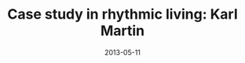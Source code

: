 ---
layout: message
category: message
series: "Rhythm"
title: "Case study in rhythmic living: Karl Martin"
date: 2013-05-11
audio-description: "Karl Martin shares the rhythms he’s established in Scotland."
audio: "http://www.crossroads.net/players/media/hq/rhythm04.mp3"
audio-title: "Case study in rhythmic living&#58; Karl Martin"
audio-duration: "39:02"
program-description: "Program - WK4 Rhythm"
program: "http://www.crossroads.net/players/media/hq/05_11-12_13Program_LO.pdf"
program-title: "Case study in rhythmic living: Karl Martin"
video-description: "Karl Martin shares the rhythms he’s established in Scotland."
video-title: "Case study in rhythmic living&#58; Karl Martin"
video: "https://s3.amazonaws.com/crossroadsvideomessages/rhythm04.mp4"
video-poster: "https://www.crossroads.net/uploadedfiles/rhythm04-still.jpg"
---